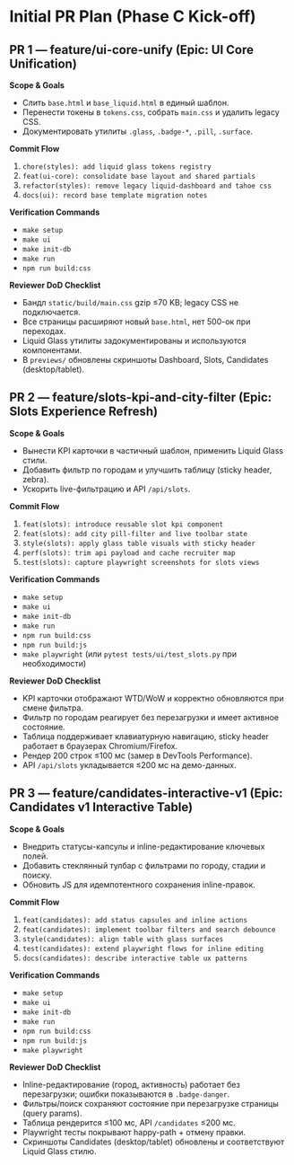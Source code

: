 # Initial PR Plan (Phase C Kick-off)

## PR 1 — feature/ui-core-unify (Epic: UI Core Unification)
**Scope & Goals**
- Слить `base.html` и `base_liquid.html` в единый шаблон.
- Перенести токены в `tokens.css`, собрать `main.css` и удалить legacy CSS.
- Документировать утилиты `.glass`, `.badge-*`, `.pill`, `.surface`.

**Commit Flow**
1. `chore(styles): add liquid glass tokens registry`
2. `feat(ui-core): consolidate base layout and shared partials`
3. `refactor(styles): remove legacy liquid-dashboard and tahoe css`
4. `docs(ui): record base template migration notes`

**Verification Commands**
- `make setup`
- `make ui`
- `make init-db`
- `make run`
- `npm run build:css`

**Reviewer DoD Checklist**
- Бандл `static/build/main.css` gzip ≤70 KB; legacy CSS не подключается.
- Все страницы расширяют новый `base.html`, нет 500-ок при переходах.
- Liquid Glass утилиты задокументированы и используются компонентами.
- В `previews/` обновлены скриншоты Dashboard, Slots, Candidates (desktop/tablet).

## PR 2 — feature/slots-kpi-and-city-filter (Epic: Slots Experience Refresh)
**Scope & Goals**
- Вынести KPI карточки в частичный шаблон, применить Liquid Glass стили.
- Добавить фильтр по городам и улучшить таблицу (sticky header, zebra).
- Ускорить live-фильтрацию и API `/api/slots`.

**Commit Flow**
1. `feat(slots): introduce reusable slot kpi component`
2. `feat(slots): add city pill-filter and live toolbar state`
3. `style(slots): apply glass table visuals with sticky header`
4. `perf(slots): trim api payload and cache recruiter map`
5. `test(slots): capture playwright screenshots for slots views`

**Verification Commands**
- `make setup`
- `make ui`
- `make init-db`
- `make run`
- `npm run build:css`
- `npm run build:js`
- `make playwright` (или `pytest tests/ui/test_slots.py` при необходимости)

**Reviewer DoD Checklist**
- KPI карточки отображают WTD/WoW и корректно обновляются при смене фильтра.
- Фильтр по городам реагирует без перезагрузки и имеет активное состояние.
- Таблица поддерживает клавиатурную навигацию, sticky header работает в браузерах Chromium/Firefox.
- Рендер 200 строк ≤100 мс (замер в DevTools Performance).
- API `/api/slots` укладывается ≤200 мс на демо-данных.

## PR 3 — feature/candidates-interactive-v1 (Epic: Candidates v1 Interactive Table)
**Scope & Goals**
- Внедрить статусы-капсулы и inline-редактирование ключевых полей.
- Добавить стеклянный тулбар с фильтрами по городу, стадии и поиску.
- Обновить JS для идемпотентного сохранения inline-правок.

**Commit Flow**
1. `feat(candidates): add status capsules and inline actions`
2. `feat(candidates): implement toolbar filters and search debounce`
3. `style(candidates): align table with glass surfaces`
4. `test(candidates): extend playwright flows for inline editing`
5. `docs(candidates): describe interactive table ux patterns`

**Verification Commands**
- `make setup`
- `make ui`
- `make init-db`
- `make run`
- `npm run build:css`
- `npm run build:js`
- `make playwright`

**Reviewer DoD Checklist**
- Inline-редактирование (город, активность) работает без перезагрузки; ошибки показываются в `.badge-danger`.
- Фильтры/поиск сохраняют состояние при перезагрузке страницы (query params).
- Таблица рендерится ≤100 мс, API `/candidates` ≤200 мс.
- Playwright тесты покрывают happy-path + отмену правки.
- Скриншоты Candidates (desktop/tablet) обновлены и соответствуют Liquid Glass стилю.

